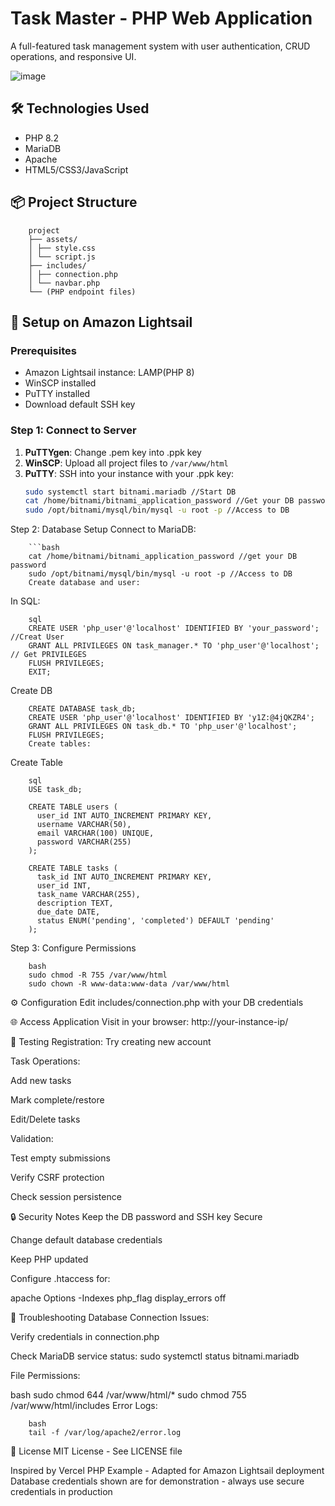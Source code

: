 # Task Master - PHP Web Application

A full-featured task management system with user authentication, CRUD operations, and responsive UI.

![image](https://github.com/user-attachments/assets/e33dd87a-fb89-41a6-857f-d5bd2b17e638)


## 🛠 Technologies Used
- PHP 8.2
- MariaDB
- Apache
- HTML5/CSS3/JavaScript

## 📦 Project Structure
        project
        ├── assets/
        │ ├── style.css
        │ └── script.js
        ├── includes/
        │ ├── connection.php
        │ └── navbar.php
        └── (PHP endpoint files)

## 🚀 Setup on Amazon Lightsail

### Prerequisites
- Amazon Lightsail instance: LAMP(PHP 8)
- WinSCP installed
- PuTTY installed
- Download default SSH key

### Step 1: Connect to Server
1. **PuTTYgen**: Change .pem key into .ppk key
2. **WinSCP**: Upload all project files to `/var/www/html`
3. **PuTTY**: SSH into your instance with your .ppk key:
   ```bash
   sudo systemctl start bitnami.mariadb //Start DB
   cat /home/bitnami/bitnami_application_password //Get your DB password
   sudo /opt/bitnami/mysql/bin/mysql -u root -p //Access to DB
Step 2: Database Setup
Connect to MariaDB:

        ```bash
        cat /home/bitnami/bitnami_application_password //get your DB password
        sudo /opt/bitnami/mysql/bin/mysql -u root -p //Access to DB
        Create database and user:

In SQL:

        sql
        CREATE USER 'php_user'@'localhost' IDENTIFIED BY 'your_password'; //Creat User
        GRANT ALL PRIVILEGES ON task_manager.* TO 'php_user'@'localhost'; // Get PRIVILEGES
        FLUSH PRIVILEGES;
        EXIT;
Create DB

        CREATE DATABASE task_db;
        CREATE USER 'php_user'@'localhost' IDENTIFIED BY 'y1Z:@4jQKZR4';
        GRANT ALL PRIVILEGES ON task_db.* TO 'php_user'@'localhost';
        FLUSH PRIVILEGES;
        Create tables:

Create Table

        sql
        USE task_db;

        CREATE TABLE users (
          user_id INT AUTO_INCREMENT PRIMARY KEY,
          username VARCHAR(50),
          email VARCHAR(100) UNIQUE,
          password VARCHAR(255)
        );
        
        CREATE TABLE tasks (
          task_id INT AUTO_INCREMENT PRIMARY KEY,
          user_id INT,
          task_name VARCHAR(255),
          description TEXT,
          due_date DATE,
          status ENUM('pending', 'completed') DEFAULT 'pending'
        );

Step 3: Configure Permissions

        bash
        sudo chmod -R 755 /var/www/html
        sudo chown -R www-data:www-data /var/www/html
⚙️ Configuration
Edit includes/connection.php with your DB credentials

🌐 Access Application
Visit in your browser: http://your-instance-ip/

🧪 Testing
Registration: Try creating new account

Task Operations:

Add new tasks

Mark complete/restore

Edit/Delete tasks

Validation:

Test empty submissions

Verify CSRF protection

Check session persistence

🔒 Security Notes
Keep the DB password and SSH key Secure

Change default database credentials

Keep PHP updated

Configure .htaccess for:

apache
Options -Indexes
php_flag display_errors off

🚨 Troubleshooting
Database Connection Issues:

Verify credentials in connection.php

Check MariaDB service status: sudo systemctl status bitnami.mariadb

File Permissions:

bash
sudo chmod 644 /var/www/html/*
sudo chmod 755 /var/www/html/includes
Error Logs:

        bash
        tail -f /var/log/apache2/error.log

📜 License
MIT License - See LICENSE file

Inspired by Vercel PHP Example - Adapted for Amazon Lightsail deployment
Database credentials shown are for demonstration - always use secure credentials in production
